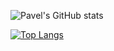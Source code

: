 ![Pavel's GitHub stats](https://github-readme-stats.vercel.app/api?username=pkhromchenko&count_private=true&theme=codeSTACKr)

[![Top Langs](https://github-readme-stats.vercel.app/api/top-langs/?username=pkhromchenko)](https://github.com/anuraghazra/github-readme-stats)
